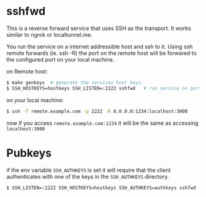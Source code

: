 # sshfwd

This is a reverse forward service that uses SSH as the transport. It works similar to ngrok or localtunnel.me.

You run the service on a internet addressible host and ssh to it. Using ssh remote forwards (ie. ssh -R) the port on the remote host will be forwared to
the configured port on your local machine.

on Remote host:

```sh
$ make genkeys  # generate the services host keys.
$ SSH_HOSTKEYS=hostkeys SSH_LISTEN=:2222 sshfwd   # run service on port 2222
```

on your local machine:

```sh
$ ssh -T remote.example.com -p 2222 -R 0.0.0.0:1234:localhost:3000
```

now if you access `remote.example.com:1234` it will be the same as accessing `localhost:3000`

# Pubkeys

if the env variable `SSH_AUTHKEYS` is set it will require that the client authenticates with one of the keys in the `SSH_AUTHKEYS` directory.

```sh
$ SSH_LISTEN=:2222 SSH_HOSTKEYS=hostkeys SSH_AUTHKEYS=authkeys sshfwd
```

